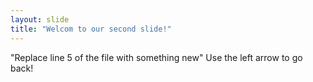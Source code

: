 ```yaml
---
layout: slide
title: "Welcom to our second slide!"
---
```

"Replace line 5 of the file with something new"
Use the left arrow to go back!
